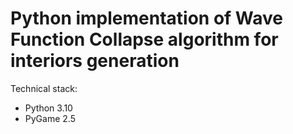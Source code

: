 # Python implementation of Wave Function Collapse algorithm for interiors generation

Technical stack:
- Python 3.10
- PyGame 2.5

